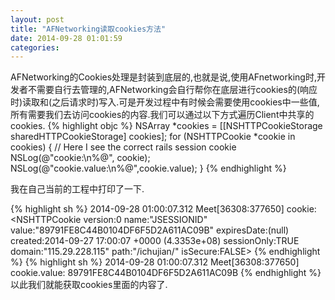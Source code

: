 ```yaml
---
layout: post
title: "AFNetworking读取cookies方法"
date: 2014-09-28 01:01:59
categories:
---
```


AFNetworking的Cookies处理是封装到底层的,也就是说,使用AFnetworking时,开发者不需要自行去管理的,AFNetworking会自行帮你在底层进行cookies的(响应时)读取和(之后请求时)写入.可是开发过程中有时候会需要使用cookies中一些值,所有需要我们去访问cookies的内容.我们可以通过以下方式遍历Client中共享的cookies.
{% highlight objc %}
NSArray *cookies = [[NSHTTPCookieStorage sharedHTTPCookieStorage] cookies];
for (NSHTTPCookie *cookie in cookies) {
        // Here I see the correct rails session cookie
        NSLog(@"cookie:\n%@", cookie);
            NSLog(@"cookie.value:\n%@",cookie.value);
}
{% endhighlight %}

我在自己当前的工程中打印了一下.

{% highlight sh %}
2014-09-28 01:00:07.312 Meet[36308:377650] cookie:
<NSHTTPCookie version:0 name:"JSESSIONID" value:"89791FE8C44B0104DF6F5D2A611AC09B" expiresDate:(null) created:2014-09-27 17:00:07 +0000 (4.3353e+08) sessionOnly:TRUE domain:"115.29.228.115" path:"/ichujian/" isSecure:FALSE>
{% endhighlight %}
{% highlight sh %}
2014-09-28 01:00:07.312 Meet[36308:377650] cookie.value:
89791FE8C44B0104DF6F5D2A611AC09B
{% endhighlight %}
以此我们就能获取cookies里面的内容了.
